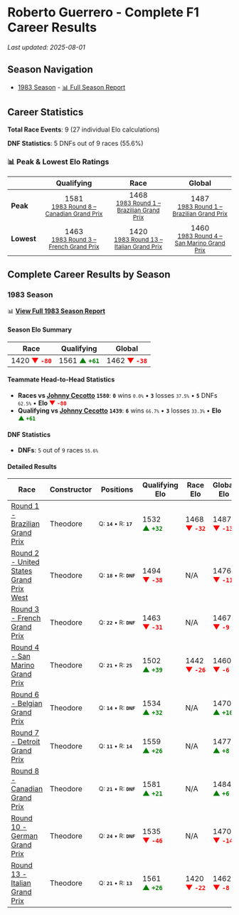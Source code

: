 # Roberto Guerrero - Complete F1 Career Results

*Last updated: 2025-08-01*

## Season Navigation

- [1983 Season](#1983-season) - [📊 Full Season Report](../seasons/1983-season-report)

## Career Statistics

**Total Race Events**: 9 (27 individual Elo calculations)

**DNF Statistics**: 5 DNFs out of 9 races (55.6%)

### 📊 Peak & Lowest Elo Ratings

| &nbsp; | Qualifying | Race | Global |
|-------|------------|------|--------|
| **Peak** | <center> 1581 <br/><small> [1983 Round 8 – Canadian Grand Prix](../seasons/1983-season-report#round-8-canadian-grand-prix) </small></center> | <center> 1468 <br/><small> [1983 Round 1 – Brazilian Grand Prix](../seasons/1983-season-report#round-1-brazilian-grand-prix) </small></center> | <center> 1487  <br/><small> [1983 Round 1 – Brazilian Grand Prix](../seasons/1983-season-report#round-1-brazilian-grand-prix) </small></center> |
| **Lowest** | <center> 1463 <br/><small> [1983 Round 3 – French Grand Prix](../seasons/1983-season-report#round-3-french-grand-prix) </small></center> | <center> 1420 <br/><small> [1983 Round 13 – Italian Grand Prix](../seasons/1983-season-report#round-13-italian-grand-prix) </small></center> | <center> 1460 <br/><small> [1983 Round 4 – San Marino Grand Prix](../seasons/1983-season-report#round-4-san-marino-grand-prix) </small></center> |


## Complete Career Results by Season

### 1983 Season

📊 **[View Full 1983 Season Report](../seasons/1983-season-report)**

#### Season Elo Summary

| Race | Qualifying | Global |
|------|------------|--------|
| 1420 **<span style="color: red;">▼&nbsp;`-80`</span>** | 1561 **<span style="color: green;">▲&nbsp;`+61`</span>** | 1462 **<span style="color: red;">▼&nbsp;`-38`</span>** |

#### Teammate Head-to-Head Statistics

- **Races vs [Johnny Cecotto](johnny-cecotto) `1580`**: **`0`** wins <small>`0.0%`</small> • **`3`** losses <small>`37.5%`</small> • **`5`** DNFs <small>`62.5%`</small> • **Elo <span style="color: red;">▼&nbsp;`-80`</span>**
- **Qualifying vs [Johnny Cecotto](johnny-cecotto) `1439`**: **`6`** wins <small>`66.7%`</small> • **`3`** losses <small>`33.3%`</small> • **Elo <span style="color: green;">▲&nbsp;`+61`</span>**

#### DNF Statistics

- **DNFs**: `5` out of `9` races <small>`55.6%`</small>

#### Detailed Results

| Race | Constructor | Positions | Qualifying Elo | Race Elo | Global Elo | Teammate |
|------|-------------|-----------|----------------|----------|------------|----------|
| [Round 1 - Brazilian Grand Prix](../seasons/1983-season-report#round-1-brazilian-grand-prix) | Theodore | <small>Q:&nbsp;**`14`**&nbsp;•&nbsp;R:&nbsp;**`17`**</small> | 1532 **<span style="color: green;">▲&nbsp;`+32`</span>** | 1468 **<span style="color: red;">▼&nbsp;`-32`</span>** | 1487 **<span style="color: red;">▼&nbsp;`-13`</span>** | [Johnny Cecotto](johnny-cecotto)<br/><small>Q:&nbsp;**`19`**&nbsp;•&nbsp;R:&nbsp;**`12`**</small> |
| [Round 2 - United States Grand Prix West](../seasons/1983-season-report#round-2-united-states-grand-prix-west) | Theodore | <small>Q:&nbsp;**`18`**&nbsp;•&nbsp;R:&nbsp;**`DNF`**</small> | 1494 **<span style="color: red;">▼&nbsp;`-38`</span>** | N/A | 1476 **<span style="color: red;">▼&nbsp;`-11`</span>** | [Johnny Cecotto](johnny-cecotto)<br/><small>Q:&nbsp;**`17`**&nbsp;•&nbsp;R:&nbsp;**`6`**</small> |
| [Round 3 - French Grand Prix](../seasons/1983-season-report#round-3-french-grand-prix) | Theodore | <small>Q:&nbsp;**`22`**&nbsp;•&nbsp;R:&nbsp;**`DNF`**</small> | 1463 **<span style="color: red;">▼&nbsp;`-31`</span>** | N/A | 1467 **<span style="color: red;">▼&nbsp;`-9`</span>** | [Johnny Cecotto](johnny-cecotto)<br/><small>Q:&nbsp;**`17`**&nbsp;•&nbsp;R:&nbsp;**`11`**</small> |
| [Round 4 - San Marino Grand Prix](../seasons/1983-season-report#round-4-san-marino-grand-prix) | Theodore | <small>Q:&nbsp;**`21`**&nbsp;•&nbsp;R:&nbsp;**`25`**</small> | 1502 **<span style="color: green;">▲&nbsp;`+39`</span>** | 1442 **<span style="color: red;">▼&nbsp;`-26`</span>** | 1460 **<span style="color: red;">▼&nbsp;`-6`</span>** | [Johnny Cecotto](johnny-cecotto)<br/><small>Q:&nbsp;**`23`**&nbsp;•&nbsp;R:&nbsp;**`23`**</small> |
| [Round 6 - Belgian Grand Prix](../seasons/1983-season-report#round-6-belgian-grand-prix) | Theodore | <small>Q:&nbsp;**`14`**&nbsp;•&nbsp;R:&nbsp;**`DNF`**</small> | 1534 **<span style="color: green;">▲&nbsp;`+32`</span>** | N/A | 1470 **<span style="color: green;">▲&nbsp;`+10`</span>** | [Johnny Cecotto](johnny-cecotto)<br/><small>Q:&nbsp;**`25`**&nbsp;•&nbsp;R:&nbsp;**`10`**</small> |
| [Round 7 - Detroit Grand Prix](../seasons/1983-season-report#round-7-detroit-grand-prix) | Theodore | <small>Q:&nbsp;**`11`**&nbsp;•&nbsp;R:&nbsp;**`14`**</small> | 1559 **<span style="color: green;">▲&nbsp;`+26`</span>** | N/A | 1477 **<span style="color: green;">▲&nbsp;`+8`</span>** | [Johnny Cecotto](johnny-cecotto)<br/><small>Q:&nbsp;**`26`**&nbsp;•&nbsp;R:&nbsp;**`DNF`**</small> |
| [Round 8 - Canadian Grand Prix](../seasons/1983-season-report#round-8-canadian-grand-prix) | Theodore | <small>Q:&nbsp;**`21`**&nbsp;•&nbsp;R:&nbsp;**`DNF`**</small> | 1581 **<span style="color: green;">▲&nbsp;`+21`</span>** | N/A | 1484 **<span style="color: green;">▲&nbsp;`+6`</span>** | [Johnny Cecotto](johnny-cecotto)<br/><small>Q:&nbsp;**`23`**&nbsp;•&nbsp;R:&nbsp;**`DNF`**</small> |
| [Round 10 - German Grand Prix](../seasons/1983-season-report#round-10-german-grand-prix) | Theodore | <small>Q:&nbsp;**`24`**&nbsp;•&nbsp;R:&nbsp;**`DNF`**</small> | 1535 **<span style="color: red;">▼&nbsp;`-46`</span>** | N/A | 1470 **<span style="color: red;">▼&nbsp;`-14`</span>** | [Johnny Cecotto](johnny-cecotto)<br/><small>Q:&nbsp;**`22`**&nbsp;•&nbsp;R:&nbsp;**`11`**</small> |
| [Round 13 - Italian Grand Prix](../seasons/1983-season-report#round-13-italian-grand-prix) | Theodore | <small>Q:&nbsp;**`21`**&nbsp;•&nbsp;R:&nbsp;**`13`**</small> | 1561 **<span style="color: green;">▲&nbsp;`+26`</span>** | 1420 **<span style="color: red;">▼&nbsp;`-22`</span>** | 1462 **<span style="color: red;">▼&nbsp;`-8`</span>** | [Johnny Cecotto](johnny-cecotto)<br/><small>Q:&nbsp;**`26`**&nbsp;•&nbsp;R:&nbsp;**`12`**</small> |


